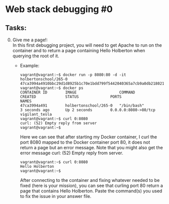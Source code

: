 # Web stack debugging #0

## Tasks:

0.    Give me a page!:\
In this first debugging project, you will need to get Apache to run on the container and to return a page containing Hello Holberton when querying the root of it.
      *    Example:
           ```shell
           vagrant@vagrant:~$ docker run -p 8080:80 -d -it holbertonschool/265-0 
           47ca3994a4910bbc29d1d8925b1c70e1bdd799f5442040365a7cb9a0db218021 
           vagrant@vagrant:~$ docker ps 
           CONTAINER ID        IMAGE                   COMMAND             CREATED             STATUS              PORTS                  NAMES 
           47ca3994a491        holbertonschool/265-0   "/bin/bash"         3 seconds ago       Up 2 seconds        0.0.0.0:8080->80/tcp   vigilant_tesla 
           vagrant@vagrant:~$ curl 0:8080 
           curl: (52) Empty reply from server 
           vagrant@vagrant:~$ 
           ```

           Here we can see that after starting my Docker container, I curl the port 8080 mapped to the Docker container port 80, it does not return a page but an error message. Note that you might also get the error message curl: (52) Empty reply from server.

           ```shell
           vagrant@vagrant:~$ curl 0:8080 
           Hello Holberton 
           vagrant@vagrant:~$ 
           ```
           After connecting to the container and fixing whatever needed to be fixed (here is your mission), you can see that curling port 80 return a page that contains Hello Holberton. Paste the command(s) you used to fix the issue in your answer file.
